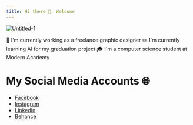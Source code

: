 ```yaml
---
title: Hi there 👋, Welcome 
---
```

![Untitled-1](https://github.com/user-attachments/assets/cf77b54a-dc5d-40c2-954a-cca5958709d6)

🎨 I'm currently working as a freelance graphic designer
✏️ I'm currently learning AI for my graduation project
🎓 I'm a computer science student at Modern Academy

# My Social Media Accounts 🌐
- [Facebook](https://www.facebook.com/mahmoud.alaa.458122)
- [Instagram](https://www.instagram.com/mahmoud_alaa39/)
- [LinkedIn](https://www.linkedin.com/in/mahmoud-s-936713248/)
- [Behance](https://www.behance.net/mahmoudsallam12)

